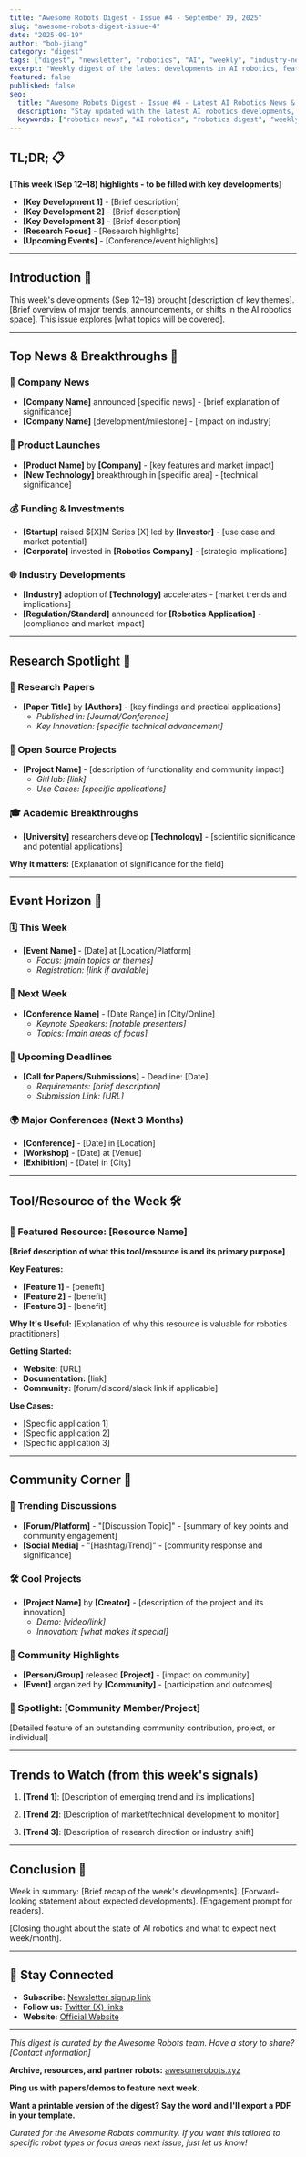 ```yaml
---
title: "Awesome Robots Digest - Issue #4 - September 19, 2025"
slug: "awesome-robots-digest-issue-4"
date: "2025-09-19"
author: "bob-jiang"
category: "digest"
tags: ["digest", "newsletter", "robotics", "AI", "weekly", "industry-news", "research"]
excerpt: "Weekly digest of the latest developments in AI robotics, featuring industry news, research breakthroughs, upcoming events, and community highlights from the robotics world."
featured: false
published: false
seo:
  title: "Awesome Robots Digest - Issue #4 - Latest AI Robotics News & Updates"
  description: "Stay updated with the latest AI robotics developments, research breakthroughs, industry news, and community highlights in our weekly digest."
  keywords: ["robotics news", "AI robotics", "robotics digest", "weekly robotics", "robotics industry", "robotics research"]
---
```


## TL;DR; 📋

**[This week (Sep 12–18) highlights - to be filled with key developments]**

- **[Key Development 1]** - [Brief description]
- **[Key Development 2]** - [Brief description]
- **[Key Development 3]** - [Brief description]
- **[Research Focus]** - [Research highlights]
- **[Upcoming Events]** - [Conference/event highlights]

---

## Introduction 🚀

This week's developments (Sep 12–18) brought [description of key themes]. [Brief overview of major trends, announcements, or shifts in the AI robotics space]. This issue explores [what topics will be covered].

---

## Top News & Breakthroughs 📰

### 🏢 Company News
- **[Company Name]** announced [specific news] - [brief explanation of significance]
- **[Company Name]** [development/milestone] - [impact on industry]

### 🚀 Product Launches
- **[Product Name]** by **[Company]** - [key features and market impact]
- **[New Technology]** breakthrough in [specific area] - [technical significance]

### 💰 Funding & Investments
- **[Startup]** raised $[X]M Series [X] led by **[Investor]** - [use case and market potential]
- **[Corporate]** invested in **[Robotics Company]** - [strategic implications]

### 🌐 Industry Developments
- **[Industry]** adoption of **[Technology]** accelerates - [market trends and implications]
- **[Regulation/Standard]** announced for **[Robotics Application]** - [compliance and market impact]

---

## Research Spotlight 🔬

### 📄 Research Papers
- **[Paper Title]** by **[Authors]** - [key findings and practical applications]
  - *Published in: [Journal/Conference]*
  - *Key Innovation: [specific technical advancement]*

### 🔧 Open Source Projects
- **[Project Name]** - [description of functionality and community impact]
  - *GitHub: [link]*
  - *Use Cases: [specific applications]*

### 🎓 Academic Breakthroughs
- **[University]** researchers develop **[Technology]** - [scientific significance and potential applications]

**Why it matters:** [Explanation of significance for the field]

---

## Event Horizon 📅

### 🗓️ This Week
- **[Event Name]** - [Date] at [Location/Platform]
  - *Focus: [main topics or themes]*
  - *Registration: [link if available]*

### 📅 Next Week
- **[Conference Name]** - [Date Range] in [City/Online]
  - *Keynote Speakers: [notable presenters]*
  - *Topics: [main areas of focus]*

### 🎯 Upcoming Deadlines
- **[Call for Papers/Submissions]** - Deadline: [Date]
  - *Requirements: [brief description]*
  - *Submission Link: [URL]*

### 🌍 Major Conferences (Next 3 Months)
- **[Conference]** - [Date] in [Location]
- **[Workshop]** - [Date] at [Venue]
- **[Exhibition]** - [Date] in [City]

---

## Tool/Resource of the Week 🛠️

### 🎯 Featured Resource: **[Resource Name]**

**[Brief description of what this tool/resource is and its primary purpose]**

**Key Features:**
- **[Feature 1]** - [benefit]
- **[Feature 2]** - [benefit]
- **[Feature 3]** - [benefit]

**Why It's Useful:**
[Explanation of why this resource is valuable for robotics practitioners]

**Getting Started:**
- **Website:** [URL]
- **Documentation:** [link]
- **Community:** [forum/discord/slack link if applicable]

**Use Cases:**
- [Specific application 1]
- [Specific application 2]
- [Specific application 3]

---

## Community Corner 👥

### 💬 Trending Discussions
- **[Forum/Platform]** - "[Discussion Topic]" - [summary of key points and community engagement]
- **[Social Media]** - "[Hashtag/Trend]" - [community response and significance]

### 🛠️ Cool Projects
- **[Project Name]** by **[Creator]** - [description of the project and its innovation]
  - *Demo: [video/link]*
  - *Innovation: [what makes it special]*

### 🎉 Community Highlights
- **[Person/Group]** released **[Project]** - [impact on community]
- **[Event]** organized by **[Community]** - [participation and outcomes]

### 🌟 Spotlight: **[Community Member/Project]**
[Detailed feature of an outstanding community contribution, project, or individual]

---

## Trends to Watch (from this week's signals)

1. **[Trend 1]**: [Description of emerging trend and its implications]

2. **[Trend 2]**: [Description of market/technical development to monitor]

3. **[Trend 3]**: [Description of research direction or industry shift]

---

## Conclusion 🎯

Week in summary: [Brief recap of the week's developments]. [Forward-looking statement about expected developments]. [Engagement prompt for readers].

[Closing thought about the state of AI robotics and what to expect next week/month].

---

## 📧 Stay Connected

- **Subscribe:** [Newsletter signup link](https://awesomerobotsxyz.substack.com/)
- **Follow us:** [Twitter (X) links](https://x.com/awesome__robots)
- **Website:** [Official Website](https://www.awesomerobots.xyz/)

---

*This digest is curated by the Awesome Robots team. Have a story to share? [Contact information]*

**Archive, resources, and partner robots:** [awesomerobots.xyz](https://www.awesomerobots.xyz/)

**Ping us with papers/demos to feature next week.**

**Want a printable version of the digest? Say the word and I'll export a PDF in your template.**

*Curated for the Awesome Robots community. If you want this tailored to specific robot types or focus areas next issue, just let us know!*